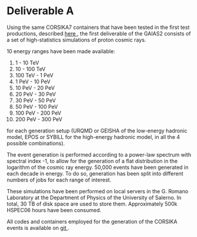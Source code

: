 # Deliverable A

Using the same CORSIKA7 containers that have been tested in the first test productions, described <a href = "testprod"> here </a>, the first deliverable of the GAIAS2 consists of a set of high-statistics simulations of proton cosmic rays.

10 energy ranges have been made available:

1. 1 - 10 TeV
2. 10 - 100 TeV
3. 100 TeV - 1 PeV
4. 1 PeV - 10 PeV
5. 10 PeV - 20 PeV
6. 20 PeV - 30 PeV
7. 30 PeV - 50 PeV
8. 50 PeV - 100 PeV
9. 100 PeV - 200 PeV
10. 200 PeV - 300 PeV

for each generation setup (URQMD or GEISHA of the low-energy hadronic model, EPOS or SYBILL for the high-energy hadronic model, in all the 4 possible combinations).

The event generation is performed according to a power-law spectrum with spectral index -1, to allow for the generation of a flat distribution in the logarithm of the cosmic ray energy. 50,000 events have been generated in each decade in energy. To do so, generation has been split into different numbers of jobs for each range of interest.

These simulations have been performed on local servers in the G. Romano Laboratory at the Department of Physics of the University of Salerno. In total, 30 TB of disk space are used to store them. Approximately 500k HSPEC06 hours have been consumed. 

All codes and containers employed for the generation of the CORSIKA events is available on <a href = "https://github.com/Gaias2-ICSC/corsikasim"> git </a>.

